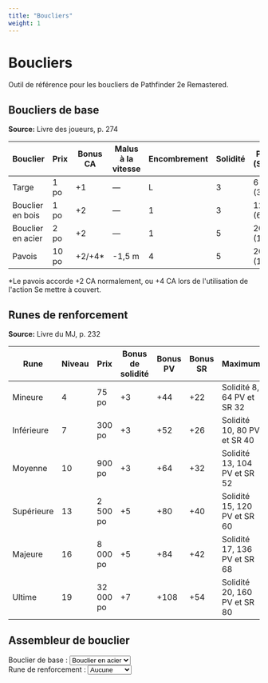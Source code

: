 ```yaml
---
title: "Boucliers"
weight: 1
---
```


# Boucliers

Outil de référence pour les boucliers de Pathfinder 2e Remastered.

## Boucliers de base

**Source:** Livre des joueurs, p. 274

| Bouclier | Prix | Bonus CA | Malus à la vitesse | Encombrement | Solidité | PV (SR) |
|----------|------|----------|---------------------|--------------|----------|---------|
| Targe | 1 po | +1 | — | L | 3 | 6 (3) |
| Bouclier en bois | 1 po | +2 | — | 1 | 3 | 12 (6) |
| Bouclier en acier | 2 po | +2 | — | 1 | 5 | 20 (10) |
| Pavois | 10 po | +2/+4* | -1,5 m | 4 | 5 | 20 (10) |

*Le pavois accorde +2 CA normalement, ou +4 CA lors de l'utilisation de l'action Se mettre à couvert.

## Runes de renforcement

**Source:** Livre du MJ, p. 232

| Rune | Niveau | Prix | Bonus de solidité | Bonus PV | Bonus SR | Maximum |
|------|--------|------|-------------------|----------|----------|---------|
| Mineure | 4 | 75 po | +3 | +44 | +22 | Solidité 8, 64 PV et SR 32 |
| Inférieure | 7 | 300 po | +3 | +52 | +26 | Solidité 10, 80 PV et SR 40 |
| Moyenne | 10 | 900 po | +3 | +64 | +32 | Solidité 13, 104 PV et SR 52 |
| Supérieure | 13 | 2 500 po | +5 | +80 | +40 | Solidité 15, 120 PV et SR 60 |
| Majeure | 16 | 8 000 po | +5 | +84 | +42 | Solidité 17, 136 PV et SR 68 |
| Ultime | 19 | 32 000 po | +7 | +108 | +54 | Solidité 20, 160 PV et SR 80 |

## Assembleur de bouclier

<div class="shield-calculator">
  <div>
    <label for="shield-select-fr">Bouclier de base :</label>
    <select id="shield-select-fr" onchange="calculateShield('fr')">
      <option value="buckler">Targe</option>
      <option value="wooden">Bouclier en bois</option>
      <option value="steel" selected>Bouclier en acier</option>
      <option value="tower">Pavois</option>
    </select>
  </div>

  <div>
    <label for="rune-select-fr">Rune de renforcement :</label>
    <select id="rune-select-fr" onchange="calculateShield('fr')">
      <option value="none" selected>Aucune</option>
      <option value="minor">Mineure</option>
      <option value="lesser">Inférieure</option>
      <option value="moderate">Moyenne</option>
      <option value="greater">Supérieure</option>
      <option value="major">Majeure</option>
      <option value="supreme">Ultime</option>
    </select>
  </div>

  <div id="shield-result-fr"></div>
</div>

<script>
document.addEventListener('DOMContentLoaded', function() {
  calculateShield('fr');
});
</script>
